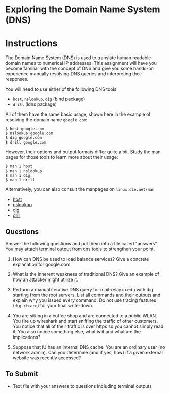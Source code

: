 # Exploring the Domain Name System (DNS)

# Instructions

The Domain Name System (DNS) is used to translate human readable domain names to numerical IP addresses. This assignment will have you become familiar with the concept of DNS and give you some hands-on experience manually resolving DNS queries and interpreting their responses.

You will need to use either of the following DNS tools:

* `host`, `nslookup`, `dig` (bind package)
* `drill` (ldns package)

All of them have the same basic usage, shown here in the example of resolving the domain name `google.com`:

```
$ host google.com
$ nslookup google.com
$ dig google.com
$ drill google.com
```

However, their options and output formats differ quite a bit. Study the man pages for those tools to learn more about their usage:

```
$ man 1 host
$ man 1 nslookup
$ man 1 dig
$ man 1 drill
```

Alternatively, you can also consult the manpages on `linux.die.net/man`

* [host](https://linux.die.net/man/1/host)
* [nslookup](https://linux.die.net/man/1/nslookup)
* [dig](https://linux.die.net/man/1/dig)
* [drill](https://linux.die.net/man/1/drill)

## Questions

Answer the following questions and put them into a file called "answers". You may attach terminal output from dns tools to strengthen your point.

1. How can DNS be used to load balance services? Give a concrete explanation for google.com

2. What is the inherent weakness of traditional DNS? Give an example of how an attacker might utilize it.

3. Perform a manual iterative DNS query for mail-relay.iu.edu with dig starting from the root servers. List all commands and their outputs and explain why you issued every command. Do not use tracing features (`dig +trace`) for your final write-down.

4. You are sitting in a coffee shop and are connected to a public WLAN. You fire up wireshark and start sniffing the traffic of other customers. You notice that all of their traffic is over https so you cannot simply read it. You also notice something else, what is it and what are the implications?

5. Suppose that IU has an internal DNS cache. You are an ordinary user (no network admin). Can you determine (and if yes, how) if a given external website was recently accessed?

## To Submit

* Text file with your answers to questions including terminal outputs
